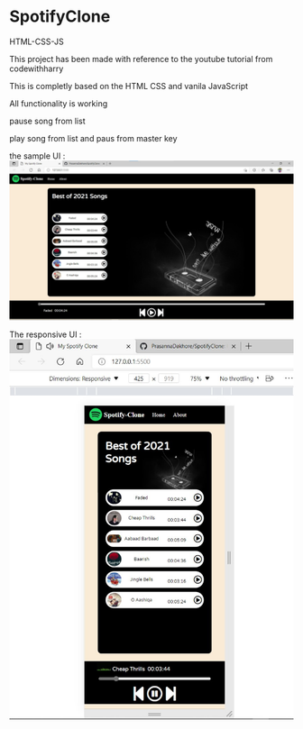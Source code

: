 # SpotifyClone
HTML-CSS-JS

This project has been made with reference to the youtube tutorial from codewithharry

This is completly based on the HTML CSS and vanila JavaScript

All functionality is working 

pause song from list

play song from list and paus from master key


the sample UI :
![laptopScreen](https://github.com/PrasannaDakhore/SpotifyClone/blob/main/spotifyClone%20myProject.jpg)


The responsive UI :
![mobileScreen](https://github.com/PrasannaDakhore/SpotifyClone/blob/main/spotifyClone%20myProject%202.jpg)

